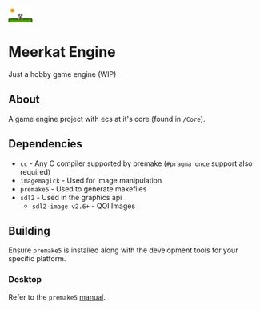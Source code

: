 ![Logo](App/assets/logo.png "Logo")
# Meerkat Engine
Just a hobby game engine (WIP)

## About
A game engine project with ecs at it's core (found in `/Core`).

## Dependencies
* `cc` - Any C compiler supported by premake (`#pragma once` support also required)
* `imagemagick` - Used for image manipulation
* `premake5` - Used to generate makefiles
* `sdl2` - Used in the graphics api
    * `sdl2-image v2.6+` - QOI Images

## Building
Ensure `premake5` is installed along with the development tools for your specific platform.

### Desktop
Refer to the `premake5` [manual](https://premake.github.io/docs/Using-Premake).
